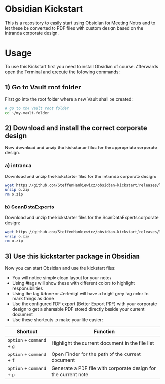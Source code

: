 # Obsidian Kickstart
This is a repository to easily start using Obsidian for Meeting Notes and to let these be converted to PDF files with custom design based on the intranda corporate design.

# Usage
To use this Kickstart first you need to install Obsidian of course. Afterwards open the Terminal and execute the following commands:

## 1) Go to Vault root folder
First go into the root folder where a new Vault shall be created:

```bash
# go to the Vault root folder
cd ~/my-vault-folder
```

## 2) Download and install the correct corporate design
Now download and unzip the kickstarter files for the appropriate corporate design.

### a) intranda 
Download and unzip the kickstarter files for the intranda corporate design:

```bash
wget https://github.com/SteffenHankiewicz/obsidian-kickstart/releases/latest/download/obsidian-intranda.zip -O o.zip
unzip o.zip
rm o.zip
```

### b) ScanDataExperts 
Download and unzip the kickstarter files for the ScanDataExperts corporate design:

```bash
wget https://github.com/SteffenHankiewicz/obsidian-kickstart/releases/latest/download/obsidian-sde.zip -O o.zip
unzip o.zip
rm o.zip
```

## 3) Use this kickstarter package in Obsidian
Now you can start Obsidian and use the kickstart files:

- You will notice simple clean layout for your notes
- Using #tags will show these with different colors to highlight responsibilities
- Using the tag #done or #erledigt will have a bright grey tag color to mark things as done
- Use the configured PDF export (Better Export PDF) with your corporate design to get a shareable PDF stored directly beside your current document
- Use these shortcuts to make your life easier:

| Shortcut                   | Function                                                       |
| -------------------------- | -------------------------------------------------------------- |
| `option` + `command` + `g` | Highlight the current document in the file list                |
| `option` + `command` + `f` | Open Finder for the path of the current document               |
| `option` + `command` + `p` | Generate a PDF file with corporate design for the current note |

